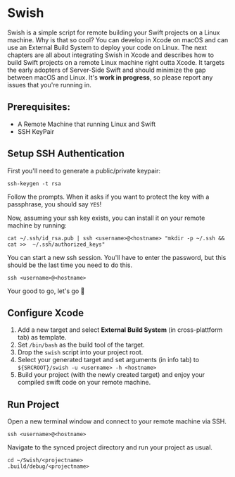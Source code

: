 # Swish

Swish is a simple script for remote building your Swift projects on a Linux machine. Why is that so cool? You can develop in Xcode on macOS and can use an External Build System to deploy your code on Linux.
The next chapters are all about integrating Swish in Xcode and describes how to build Swift projects on a remote Linux machine right outta Xcode. It targets the early adopters of Server-Side Swift and should minimize the gap between macOS and Linux. It's **work in progress**, so please report any issues that you're running in.

## Prerequisites:

* A Remote Machine that running Linux and Swift
* SSH KeyPair

## Setup SSH Authentication

First you'll need to generate a public/private keypair:

```
ssh-keygen -t rsa
```

Follow the prompts. When it asks if you want to protect the key with a passphrase, you should say `YES`!

Now, assuming your ssh key exists, you can install it on your remote machine by running:

```
cat ~/.ssh/id_rsa.pub | ssh <username>@<hostname> "mkdir -p ~/.ssh && cat >>  ~/.ssh/authorized_keys"
```

You can start a new ssh session. You'll have to enter the password, but this should be the last time you need to do this.

```
ssh <username>@<hostname>
```

Your good to go, let's go 💪

## Configure Xcode

1. Add a new target and select **External Build System** (in cross-plattform tab) as template.
3. Set `/bin/bash` as the build tool of the target.
4. Drop the `swish` script into your project root.
5. Select your generated target and set arguments (in info tab) to `${SRCROOT}/swish -u <username> -h <hostname>`
6. Build your project (with the newly created target) and enjoy your compiled swift code on your remote machine.

## Run Project

Open a new terminal window and connect to your remote machine via SSH.

```
ssh <username>@<hostname>
```

Navigate to the synced project directory and run your project as usual.

```
cd ~/Swish/<projectname>
.build/debug/<projectname>
```
